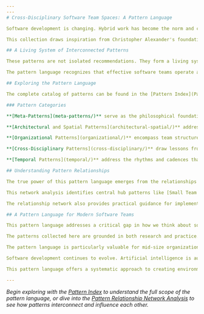 ```yaml
---
---
# Cross-Disciplinary Software Team Spaces: A Pattern Language

Software development is changing. Hybrid work has become the norm and cross-functional teams are essential for delivering complex products. Traditional office design and organizational structures often fall short. This pattern language bridges the gap between the physical environments where software teams work and the organizational patterns that enable them to thrive.

This collection draws inspiration from Christopher Alexander's foundational work "A Pattern Language." It synthesizes insights from architecture, organizational psychology, software engineering, interior design, product management, and epistemology. The result is a comprehensive framework for creating environments that support the unique needs of modern software product teams.

## A Living System of Interconnected Patterns

These patterns are not isolated recommendations. They form a living system where each element reinforces and enhances the others. At the foundation lie philosophical principles about human-centered design and empowerment. These inform spatial arrangements that support team autonomy. This in turn enables organizational practices that leverage both in-person and distributed collaboration.

The pattern language recognizes that effective software teams operate as complex adaptive systems. They need spaces that can evolve with their work. They need organizational structures that balance autonomy with alignment. They need temporal rhythms that honor both deep focus and collaborative creation. Most importantly, all patterns are designed with hybrid work as the default case. The future of software development is neither fully co-located nor fully remote, but thoughtfully distributed.

## Exploring the Pattern Language

The complete catalog of patterns can be found in the [Pattern Index](Pattern-Index.md), which organizes the 50+ patterns into five interconnected categories. Each pattern stands alone as a solution to a specific problem. It also connects to related patterns that amplify its effectiveness.

### Pattern Categories

**[Meta-Patterns](meta-patterns/)** serve as the philosophical foundation. They establish core principles like human-centric design, transparency, and fractal autonomy that influence all other patterns. These patterns shape how we think about creating empowering environments rather than prescribing specific implementations.

**[Architectural and Spatial Patterns](architectural-spatial/)** address the physical environment from building-scale considerations down to individual workstation design. These patterns help create spaces that support team collaboration. They also provide individuals with the environmental comfort and personal agency they need to do their best work.

**[Organizational Patterns](organizational/)** encompass team structures, decision-making frameworks, communication practices, and coordination mechanisms. These patterns enable teams to operate with aligned autonomy. Teams can make decisions quickly while staying connected to broader organizational goals.

**[Cross-Disciplinary Patterns](cross-disciplinary/)** draw lessons from research laboratories, maker spaces, architectural studios, and manufacturing cells. These patterns bring fresh perspectives to software team environments. They suggest approaches that have proven effective in other domains of creative and technical work.

**[Temporal Patterns](temporal/)** address the rhythms and cadences that structure team life, from daily rituals to seasonal cycles. These patterns help teams create sustainable workflows. The workflows alternate between focused individual work and energizing collaborative sessions.

## Understanding Pattern Relationships

The true power of this pattern language emerges from the relationships between patterns. The [Pattern Relationship Network Analysis](Pattern-Relationship-Network-Analysis.md) provides a comprehensive visualization of how patterns connect across categories, revealing key insights about implementation pathways and pattern clusters.

This network analysis identifies central hub patterns like [Small Team Bays](architectural-spatial/small-team-bays.md) and [Psychological Safety Practices](organizational/psychological-safety-practices.md). These serve as integration points, connecting multiple other patterns. It also reveals powerful pattern clusters. These are groups of related patterns that reinforce each other when implemented together. For example, the high-autonomy cluster combines [Self-Governing Teams](organizational/self-governing-teams.md), [Small Team Bays](architectural-spatial/small-team-bays.md), and [Aligned Autonomy](organizational/aligned-autonomy.md). This creates environments where teams can operate independently while remaining organizationally aligned.

The relationship network also provides practical guidance for implementation. Rather than attempting to adopt all patterns simultaneously, [the relationship network](Pattern-Relationship-Network-Analysis.md) reveals natural sequences. Foundational patterns enable others. Start with [meta-patterns](meta-patterns/) for philosophical alignment. Then establish spatial support for team autonomy. Follow with communication and coordination practices. Finally add hybrid work integration. This provides a proven pathway for transformation.

## A Pattern Language for Modern Software Teams

This pattern language addresses a critical gap in how we think about software team environments. We have extensive literature on agile methodologies and software engineering practices. We have growing research on remote work and hybrid collaboration. However, there has been little systematic exploration of how [physical spaces](architectural-spatial/), [organizational structures](organizational/), and [temporal rhythms](temporal/) interact. This interaction creates environments where software teams can thrive.

The patterns collected here are grounded in both research and practice. They synthesize insights from academic studies on team effectiveness and environmental psychology. They also draw from case studies from successful tech companies. Cross-disciplinary approaches from fields where creative and technical work flourish provide additional insights. Each pattern has been validated through real-world application and refined based on observed outcomes.

The pattern language is particularly valuable for mid-size organizations. These organizations are large enough to need systematic approaches to team environment design. They are also small enough to implement changes quickly and observe their effects. These organizations often struggle with scaling beyond startup informality while avoiding enterprise bureaucracy. The patterns provide a framework for growth that preserves what makes teams effective.

Software development continues to evolve. Artificial intelligence is augmenting human capabilities and new forms of distributed collaboration are emerging. The need for thoughtfully designed team environments becomes even more critical. The patterns in this language provide a foundation that can adapt to these changes. They preserve the human elements that make software development both effective and fulfilling.

This pattern language offers a systematic approach to creating environments where software teams can do their best work. Whether you are an architect designing software company offices, a team lead seeking to improve collaboration, a facilities manager adapting spaces for hybrid work, or an organizational leader thinking about team structures, these patterns can help.

---
```


*Begin exploring with the [Pattern Index](Pattern-Index.md) to understand the full scope of the pattern language, or dive into the [Pattern Relationship Network Analysis](Pattern-Relationship-Network-Analysis.md) to see how patterns interconnect and influence each other.*